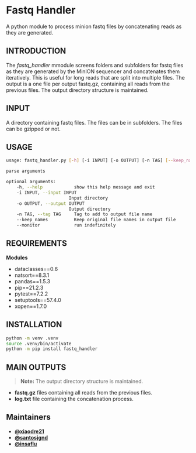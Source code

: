 # Fastq Handler

A python module to process minion fastq files by concatenating reads as they are generated.

## INTRODUCTION

The _fastq_handler_ mmodule screens folders and subfolders for fastq files as they are generated by the MinION sequencer and concatenates them iteratively. This is useful for long reads that are split into multiple files. The output is a one file per
output fastq.gz, containing all reads from the previous files. The output directory structure is maintained.

## INPUT

A directory containing fastq files. The files can be in subfolders. The files can be gzipped or not.

## USAGE

```bash
usage: fastq_handler.py [-h] [-i INPUT] [-o OUTPUT] [-n TAG] [--keep_names]

parse arguments

optional arguments:
    -h, --help            show this help message and exit
    -i INPUT, --input INPUT
                        Input directory
    -o OUTPUT, --output OUTPUT
                        Output directory
    -n TAG, --tag TAG     Tag to add to output file name
    --keep_names          Keep original file names in output file
    --monitor             run indefinitely
```

## REQUIREMENTS

**Modules**

- dataclasses==0.6
- natsort==8.3.1
- pandas==1.5.3
- pip==21.2.3
- pytest==7.2.2
- setuptools==57.4.0
- xopen==1.7.0

## INSTALLATION

```bash
python -m venv .venv
source .venv/bin/activate
python -m pip install fastq_handler
```

## MAIN OUTPUTS

> **Note:** The output directory structure is maintained.

- **fastq.gz** files containing all reads from the previous files.
- **log.txt** file containing the concatenation process.

## Maintainers

- [**@xiaodre21**](https://github.com/xiaodre21)
- [**@santosjgnd**](https://github.com/SantosJGND)
- [**@insaflu**](https://github.com/insapathogenomics)
